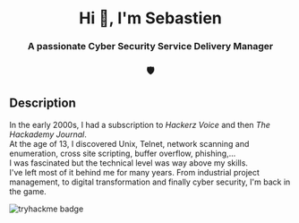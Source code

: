 <h1 align="center">Hi 👋, I'm Sebastien</h1>

<h3 align="center">A passionate Cyber Security Service Delivery Manager</h3>
<h3 align="center">🛡️</h3>

## Description
<!---
Game Computer with BASIC, Visual Basic
HTML, CSS, JavaScript, Python
Windows 3.1, 95
Internet (AOL)
--->
In the early 2000s, I had a subscription to *Hackerz Voice* and then *The Hackademy Journal*.  
At the age of 13, I discovered Unix, Telnet, network scanning and enumeration, cross site scripting, buffer overflow, phishing,...  
I was fascinated but the technical level was way above my skills.  
I've left most of it behind me for many years.
From industrial project management, to digital transformation and finally cyber security, I'm back in the game.

![tryhackme badge](https://tryhackme-badges.s3.amazonaws.com/3LPR0F350R.png)


